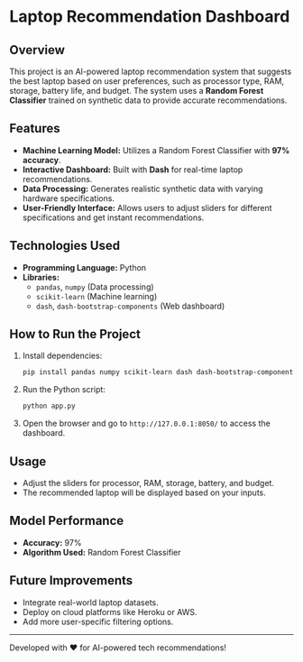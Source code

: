 # Laptop Recommendation Dashboard

## Overview
This project is an AI-powered laptop recommendation system that suggests the best laptop based on user preferences, such as processor type, RAM, storage, battery life, and budget. The system uses a **Random Forest Classifier** trained on synthetic data to provide accurate recommendations.

## Features
- **Machine Learning Model:** Utilizes a Random Forest Classifier with **97% accuracy**.
- **Interactive Dashboard:** Built with **Dash** for real-time laptop recommendations.
- **Data Processing:** Generates realistic synthetic data with varying hardware specifications.
- **User-Friendly Interface:** Allows users to adjust sliders for different specifications and get instant recommendations.

## Technologies Used
- **Programming Language:** Python
- **Libraries:**
  - `pandas`, `numpy` (Data processing)
  - `scikit-learn` (Machine learning)
  - `dash`, `dash-bootstrap-components` (Web dashboard)

## How to Run the Project
1. Install dependencies:
   ```bash
   pip install pandas numpy scikit-learn dash dash-bootstrap-components
   ```
2. Run the Python script:
   ```bash
   python app.py
   ```
3. Open the browser and go to `http://127.0.0.1:8050/` to access the dashboard.

## Usage
- Adjust the sliders for processor, RAM, storage, battery, and budget.
- The recommended laptop will be displayed based on your inputs.

## Model Performance
- **Accuracy:** 97%
- **Algorithm Used:** Random Forest Classifier

## Future Improvements
- Integrate real-world laptop datasets.
- Deploy on cloud platforms like Heroku or AWS.
- Add more user-specific filtering options.

---
Developed with ❤️ for AI-powered tech recommendations!

